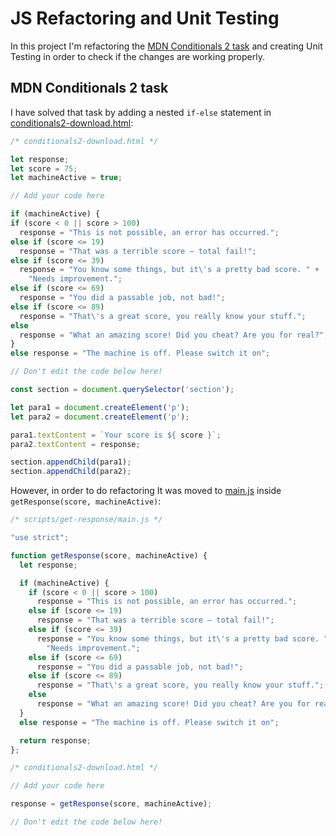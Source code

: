 # JS Refactoring and Unit Testing

In this project I'm refactoring the [MDN Conditionals
2 task](https://developer.mozilla.org/en-US/docs/Learn/JavaScript/First_steps/Test_your_skills:_Math#math_2)
and creating Unit Testing in order to check if the changes are working
properly.

## MDN Conditionals 2 task

I have solved that task by adding a nested `if-else` statement in
[conditionals2-download.html](conditionals2-download.html):

```js
/* conditionals2-download.html */

let response;
let score = 75;
let machineActive = true;

// Add your code here

if (machineActive) {
if (score < 0 || score > 100) 
  response = "This is not possible, an error has occurred.";
else if (score <= 19) 
  response = "That was a terrible score — total fail!";
else if (score <= 39) 
  response = "You know some things, but it\'s a pretty bad score. " +
    "Needs improvement.";
else if (score <= 69) 
  response = "You did a passable job, not bad!";
else if (score <= 89) 
  response = "That\'s a great score, you really know your stuff.";
else 
  response = "What an amazing score! Did you cheat? Are you for real?";
}
else response = "The machine is off. Please switch it on";

// Don't edit the code below here!

const section = document.querySelector('section');

let para1 = document.createElement('p');
let para2 = document.createElement('p');

para1.textContent = `Your score is ${ score }`;
para2.textContent = response;

section.appendChild(para1);
section.appendChild(para2);
```

However, in order to do refactoring It was moved to
[main.js](scripts/get-response/main.js) inside `getResponse(score,
machineActive)`:

```js
/* scripts/get-response/main.js */

"use strict";

function getResponse(score, machineActive) {
  let response;

  if (machineActive) {
    if (score < 0 || score > 100) 
      response = "This is not possible, an error has occurred.";
    else if (score <= 19) 
      response = "That was a terrible score — total fail!";
    else if (score <= 39) 
      response = "You know some things, but it\'s a pretty bad score. " +
        "Needs improvement.";
    else if (score <= 69) 
      response = "You did a passable job, not bad!";
    else if (score <= 89) 
      response = "That\'s a great score, you really know your stuff.";
    else 
      response = "What an amazing score! Did you cheat? Are you for real?";
  }
  else response = "The machine is off. Please switch it on";

  return response;
};
```

```js
/* conditionals2-download.html */

// Add your code here

response = getResponse(score, machineActive);

// Don't edit the code below here!
```
